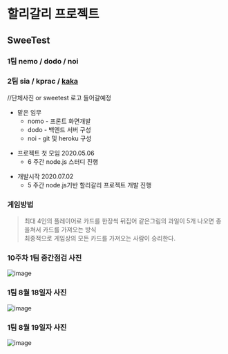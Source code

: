 할리갈리 프로젝트
=============================
## SweeTest 
  ### 1팀 **nemo** / dodo / noi
  ### 2팀  **sia** / kprac / [kaka](https://github.com/KimsPractice/Sweetest_Team2)
  //단체사진 or sweetest 로고 들어갈예정
  
* 맡은 임무
  * nomo - 프론트 화면개발
  * dodo - 백엔드 서버 구성
  * noi  - git 및 heroku 구성
- 프로젝트 첫 모임 2020.05.06
  - 6 주간 node.js 스터디 진행
+ 개발시작 2020.07.02
  + 5 주간 node.js기반 할리갈리 프로젝트 개발 진행

### 게임방법
>   최대 4인의 플레이어로 카드를 한장씩 뒤집어 같은그림의 과일이 5개 나오면 종을쳐서 카드를 가져오는 방식 <br>
    최종적으로 게임상의 모든 카드를 가져오는 사람이 승리한다.
  
### 10주차 1팀 중간점검 사진

![image](https://user-images.githubusercontent.com/30767280/90375687-3ff35900-e0b0-11ea-8be3-6e390e2df535.png)



### 1팀 8월 18일자 사진
  

![image](https://user-images.githubusercontent.com/30767280/90459387-2a2b7580-e13c-11ea-9103-c7de4d0b92c2.png)


### 1팀 8월 19일자 사진

![image](https://user-images.githubusercontent.com/30767280/90592250-1d804d80-e220-11ea-8ab9-2a12010332ab.png)

